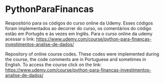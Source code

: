 # PythonParaFinancas
Respositório para os códigos do curso online da Udemy.
Esses códigos foram implementados ao decorrer do curso, os comentários do código estão em Portugês e às vezes em Inglês.
Para o curso online da udemy acessar o link: https://www.udemy.com/course/python-para-financas-investimentos-analise-de-dados/

Repository of online course codes.
These codes were implemented during the course, the code comments are in Portuguese and sometimes in English.
To access the course click on the link: https://www.udemy.com/course/python-para-financas-investimentos-analise-de-dados/
